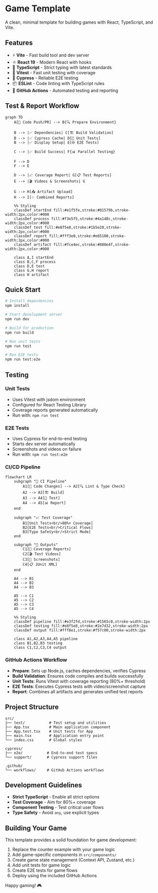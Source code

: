 # Game Template

A clean, minimal template for building games with React, TypeScript, and Vite.

## Features

- ⚡ **Vite** - Fast build tool and dev server
- ⚛️ **React 19** - Modern React with hooks
- 🔷 **TypeScript** - Strict typing with latest standards
- 🧪 **Vitest** - Fast unit testing with coverage
- 🌲 **Cypress** - Reliable E2E testing
- 📦 **ESLint** - Code linting with TypeScript rules
- 🔄 **GitHub Actions** - Automated testing and reporting

## Test & Report Workflow

```mermaid
graph TD
    A[🚀 Code Push/PR] --> B{🔍 Prepare Environment}

    B --> |✅ Dependencies| C[🏗️ Build Validation]
    B --> |✅ Cypress Cache| D[🧪 Unit Tests]
    B --> |✅ Display Setup| E[🌐 E2E Tests]

    C --> |✅ Build Success| F{📊 Parallel Testing}

    F --> D
    F --> E

    D --> |📈 Coverage Report| G[📋 Test Reports]
    E --> |🎬 Videos & Screenshots| G

    G --> H[📤 Artifact Upload]
    H --> I[✨ Combined Reports]

    %% Styling
    classDef startEnd fill:#e1f5fe,stroke:#01579b,stroke-width:2px,color:#000
    classDef process fill:#f3e5f5,stroke:#4a148c,stroke-width:2px,color:#000
    classDef test fill:#e8f5e8,stroke:#1b5e20,stroke-width:2px,color:#000
    classDef report fill:#fff3e0,stroke:#e65100,stroke-width:2px,color:#000
    classDef artifact fill:#fce4ec,stroke:#880e4f,stroke-width:2px,color:#000

    class A,I startEnd
    class B,C,F process
    class D,E test
    class G,H report
    class H artifact
```

## Quick Start

```bash
# Install dependencies
npm install

# Start development server
npm run dev

# Build for production
npm run build

# Run unit tests
npm run test

# Run E2E tests
npm run test:e2e
```

## Testing

### Unit Tests

- Uses Vitest with jsdom environment
- Configured for React Testing Library
- Coverage reports generated automatically
- Run with: `npm run test`

### E2E Tests

- Uses Cypress for end-to-end testing
- Starts dev server automatically
- Screenshots and videos on failure
- Run with: `npm run test:e2e`

### CI/CD Pipeline

```mermaid
flowchart LR
    subgraph "🔧 CI Pipeline"
        A1[📝 Code Changes] --> A2[🔍 Lint & Type Check]
        A2 --> A3[🏗️ Build]
        A3 --> A4[🧪 Test]
        A4 --> A5[📊 Report]
    end

    subgraph "📈 Test Coverage"
        B1[Unit Tests<br/>80%+ Coverage]
        B2[E2E Tests<br/>Critical Flows]
        B3[Type Safety<br/>Strict Mode]
    end

    subgraph "🎯 Outputs"
        C1[📄 Coverage Reports]
        C2[🎬 Test Videos]
        C3[📸 Screenshots]
        C4[📋 JUnit XML]
    end

    A4 --> B1
    A4 --> B2
    A4 --> B3

    A5 --> C1
    A5 --> C2
    A5 --> C3
    A5 --> C4

    %% Styling
    classDef pipeline fill:#e3f2fd,stroke:#1565c0,stroke-width:2px
    classDef testing fill:#e8f5e8,stroke:#2e7d32,stroke-width:2px
    classDef output fill:#fff8e1,stroke:#f57c00,stroke-width:2px

    class A1,A2,A3,A4,A5 pipeline
    class B1,B2,B3 testing
    class C1,C2,C3,C4 output
```

### GitHub Actions Workflow

- **Prepare**: Sets up Node.js, caches dependencies, verifies Cypress
- **Build Validation**: Ensures code compiles and builds successfully
- **Unit Tests**: Runs Vitest with coverage reporting (80%+ threshold)
- **E2E Tests**: Executes Cypress tests with video/screenshot capture
- **Report**: Combines all artifacts and generates unified test reports

## Project Structure

```
src/
├── test/           # Test setup and utilities
├── App.tsx         # Main application component
├── App.test.tsx    # Unit tests for App
├── main.tsx        # Application entry point
└── index.css       # Global styles

cypress/
├── e2e/           # End-to-end test specs
└── support/       # Cypress support files

.github/
└── workflows/     # GitHub Actions workflows
```

## Development Guidelines

- **Strict TypeScript** - Enable all strict options
- **Test Coverage** - Aim for 80%+ coverage
- **Component Testing** - Test critical user flows
- **Type Safety** - Avoid `any`, use explicit types

## Building Your Game

This template provides a solid foundation for game development:

1. Replace the counter example with your game logic
2. Add game-specific components in `src/components/`
3. Create game state management (Context API, Zustand, etc.)
4. Add unit tests for game logic
5. Create E2E tests for game flows
6. Deploy using the included GitHub Actions

Happy gaming! 🎮
